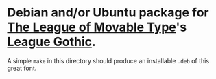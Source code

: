 # Debian and/or Ubuntu package for [The League of Movable Type][]'s [League Gothic][].

A simple `make` in this directory should produce an installable `.deb` of this great font.

  [The League of Movable Type]: http://www.theleagueofmoveabletype.com/
  [League Gothic]: http://www.theleagueofmoveabletype.com/fonts/7-league-gothic
